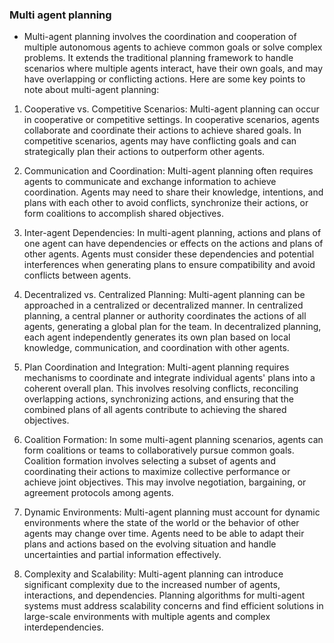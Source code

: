 ### Multi agent planning
- Multi-agent planning involves the coordination and cooperation of multiple autonomous agents to achieve common goals or solve complex problems. It extends the traditional planning framework to handle scenarios where multiple agents interact, have their own goals, and may have overlapping or conflicting actions. Here are some key points to note about multi-agent planning:

1. Cooperative vs. Competitive Scenarios:
   Multi-agent planning can occur in cooperative or competitive settings. In cooperative scenarios, agents collaborate and coordinate their actions to achieve shared goals. In competitive scenarios, agents may have conflicting goals and can strategically plan their actions to outperform other agents.

2. Communication and Coordination:
   Multi-agent planning often requires agents to communicate and exchange information to achieve coordination. Agents may need to share their knowledge, intentions, and plans with each other to avoid conflicts, synchronize their actions, or form coalitions to accomplish shared objectives.

3. Inter-agent Dependencies:
   In multi-agent planning, actions and plans of one agent can have dependencies or effects on the actions and plans of other agents. Agents must consider these dependencies and potential interferences when generating plans to ensure compatibility and avoid conflicts between agents.

4. Decentralized vs. Centralized Planning:
   Multi-agent planning can be approached in a centralized or decentralized manner. In centralized planning, a central planner or authority coordinates the actions of all agents, generating a global plan for the team. In decentralized planning, each agent independently generates its own plan based on local knowledge, communication, and coordination with other agents.

5. Plan Coordination and Integration:
   Multi-agent planning requires mechanisms to coordinate and integrate individual agents' plans into a coherent overall plan. This involves resolving conflicts, reconciling overlapping actions, synchronizing actions, and ensuring that the combined plans of all agents contribute to achieving the shared objectives.

6. Coalition Formation:
   In some multi-agent planning scenarios, agents can form coalitions or teams to collaboratively pursue common goals. Coalition formation involves selecting a subset of agents and coordinating their actions to maximize collective performance or achieve joint objectives. This may involve negotiation, bargaining, or agreement protocols among agents.

7. Dynamic Environments:
   Multi-agent planning must account for dynamic environments where the state of the world or the behavior of other agents may change over time. Agents need to be able to adapt their plans and actions based on the evolving situation and handle uncertainties and partial information effectively.

8. Complexity and Scalability:
   Multi-agent planning can introduce significant complexity due to the increased number of agents, interactions, and dependencies. Planning algorithms for multi-agent systems must address scalability concerns and find efficient solutions in large-scale environments with multiple agents and complex interdependencies.

